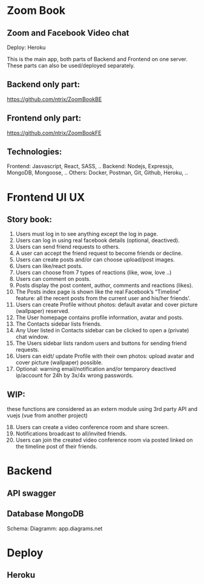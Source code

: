 # Zoom Book
## Zoom and Facebook Video chat

Deploy: Heroku

This is the main app, both parts of Backend and Frontend on one server.
These parts can also be used/deployed separately. 

## Backend only part:

https://github.com/ntrix/ZoomBookBE

## Frontend only part:

https://github.com/ntrix/ZoomBookFE

## Technologies:

Frontend: Jasvascript, React, SASS, ..
Backend: Nodejs, Expressjs, MongoDB, Mongoose, ..
Others: Docker, Postman, Git, Github, Heroku, ..

# Frontend UI UX

## Story book:

1. Users must log in to see anything except the log in page.
2. Users can log in using real facebook details (optional, deactived).
3. Users can send friend requests to others.
4. A user can accept the friend request to become friends or decline.
5. Users can create posts and/or can choose upload/post images.
6. Users can like/react posts.
7. Users can choose from 7 types of reactions (like, wow, love ..)
8. Users can comment on posts.
9. Posts display the post content, author, comments and reactions (likes).
10. The Posts index page is shown like the real Facebook’s “Timeline” feature: all the recent posts from the current user and his/her friends'.
11. Users can create Profile without photos: default avatar and cover picture (wallpaper) reserved.
12. The User homepage contains profile information, avatar and posts.
13. The Contacts sidebar lists friends.
14. Any User listed in Contacts sidebar can be clicked to open a (private) chat window.
15. The Users sidebar lists random users and buttons for sending friend requests.
16. Users can eidt/ update Profile with their own photos: upload avatar and cover picture (wallpaper) possible.
17. Optional: warning email/notification and/or temparory deactived ip/account for 24h by 3x/4x wrong passwords.

## WIP:

these functions are considered as an extern module using 3rd party API and vuejs (vue from another project)

18. Users can create a video conference room and share screen.
19. Notifications broadcast to all/invited friends.
20. Users can join the created video conference room via posted linked on the timeline post of their friends.

# Backend

## API swagger

## Database MongoDB

Schema: 
Diagramm: app.diagrams.net

# Deploy

## Heroku
